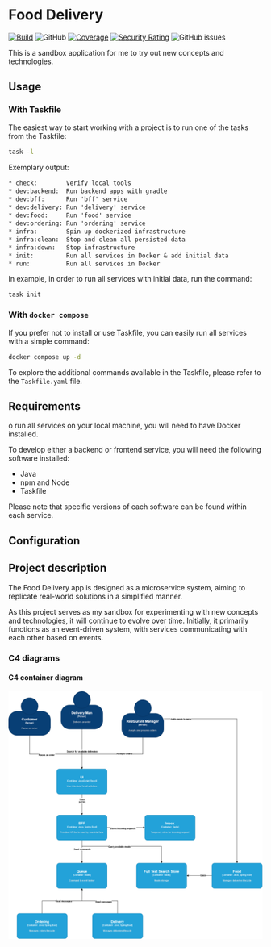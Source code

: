 # Food Delivery
[![Build](https://github.com/wkrzywiec/food-delivery-app/actions/workflows/build.yaml/badge.svg?branch=main)](https://github.com/wkrzywiec/food-delivery-app/actions/workflows/build.yaml) ![GitHub](https://img.shields.io/github/license/wkrzywiec/food-delivery-app) [![Coverage](https://sonarcloud.io/api/project_badges/measure?project=wkrzywiec_food-delivery-app&metric=coverage)](https://sonarcloud.io/summary/new_code?id=wkrzywiec_food-delivery-app) [![Security Rating](https://sonarcloud.io/api/project_badges/measure?project=wkrzywiec_food-delivery-app&metric=security_rating)](https://sonarcloud.io/summary/new_code?id=wkrzywiec_food-delivery-app) ![GitHub issues](https://img.shields.io/github/issues/wkrzywiec/food-delivery-app)

This is a sandbox application for me to try out new concepts and technologies.

## Usage

### With Taskfile
The easiest way to start working with a project is to run one of the tasks from the Taskfile:

```bash
task -l
```

Exemplary output:

```
* check:        Verify local tools
* dev:backend:  Run backend apps with gradle
* dev:bff:      Run 'bff' service
* dev:delivery: Run 'delivery' service
* dev:food:     Run 'food' service
* dev:ordering: Run 'ordering' service
* infra:        Spin up dockerized infrastructure
* infra:clean:  Stop and clean all persisted data
* infra:down:   Stop infrastructure
* init:         Run all services in Docker & add initial data
* run:          Run all services in Docker
```

In example, in order to run all services with initial data, run the command:

```bash
task init
```

### With `docker compose`

If you prefer not to install or use Taskfile, you can easily run all services with a simple command:
```bash
docker compose up -d
```

To explore the additional commands available in the Taskfile, please refer to the `Taskfile.yaml` file.

## Requirements

o run all services on your local machine, you will need to have Docker installed.

To develop either a backend or frontend service, you will need the following software installed:

* Java
* npm and Node
* Taskfile

Please note that specific versions of each software can be found within each service.

## Configuration

## Project description

The Food Delivery app is designed as a microservice system, aiming to replicate real-world solutions in a simplified manner.

As this project serves as my sandbox for experimenting with new concepts and technologies, it will continue to evolve over time. Initially, it primarily functions as an event-driven system, with services communicating with each other based on events.

### C4 diagrams

#### C4 container diagram

![c4-container](/docs/c4-model-Containers.png)

